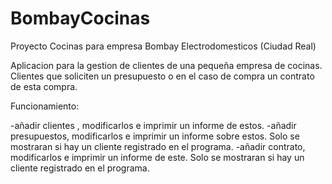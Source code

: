 # BombayCocinas
Proyecto Cocinas para empresa Bombay Electrodomesticos (Ciudad Real)

Aplicacion para la gestion de clientes de una pequeña empresa de cocinas. 
Clientes que soliciten un presupuesto o en el caso de compra un contrato de esta compra.

Funcionamiento:

-añadir clientes , modificarlos e imprimir un informe de estos.
-añadir presupuestos, modificarlos e imprimir un informe sobre estos. Solo se mostraran si hay un cliente registrado 
en el programa.
-añadir contrato, modificarlos e imprimir un informe de este. Solo se mostraran si hay un cliente registrado 
en el programa.
